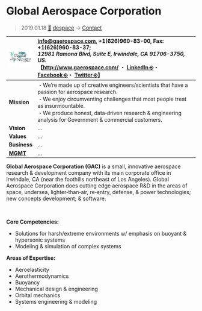 # Global Aerospace Corporation
> 2019.01.18 [🚀](../index/index.md) [despace](index.md) → [Contact](contact.md)

|[![](f/con/g/gac_logo1_thumb.jpg)](f/con/g/gac_logo1.png)|<info@gaerospace.com>, +1(626)960-83-00, Fax: +1(626)960-83-37;<br> *12981 Ramona Blvd, Suite E, Irwindale, CA 91706-3750, US.*<br> 【<http://www.gaerospace.com/> ・ [LinkedIn ⎆](https://www.linkedin.com/company/global-aerospace-corp/)・ [Facebook ⎆](https://www.facebook.com/pages/Global-Aerospace-Corporation/1649147128674779)・ [Twitter ⎆](https://twitter.com/gaerospacecorp)】|
|:--|:--|
|**Mission**|・We’re made up of creative engineers/scientists that have a passion for aerospace research.<br> ・We enjoy circumventing challenges that most people treat as insurmountable.<br> ・We produce honest, data‑driven research & engineering analysis for Government & commercial customers.|
|**Vision**|…|
|**Values**|…|
|**Business**|…|
|**[MGMT](mgmt.md)**|…|

**Global Aerospace Corporation (GAC)** is a small, innovative aerospace research & development company with its main corporate office in Irwindale, CA (near the foothills northeast of Los Angeles). Global Aerospace Corporation does cutting edge aerospace R&D in the areas of space, undersea, lighter‑than‑air, re‑entry, defense, & power technologies; new concepts development; & software.


<p style="page-break-after:always"> </p>

**Core Competencies:**

   - Solutions for harsh/extreme environments w/ emphasis on buoyant & hypersonic systems
   - Modeling & simulation of complex systems

**Areas of Expertise:**

   - Aeroelasticity
   - Aerothermodynamics
   - Buoyancy
   - Mechanical design & engineering
   - Orbital mechanics
   - Systems engineering & modeling
